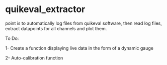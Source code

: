 # quikeval_extractor
point is to automatically log files from quikeval software, then read log files, extract datapoints for all channels and plot them.

To Do:

1- Create a function displaying live data in the form of a dynamic gauge

2- Auto-calibration function
